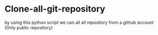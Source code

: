 # Clone-all-git-repository

by using this python script we can all all repository from a github account (Only public repository)
